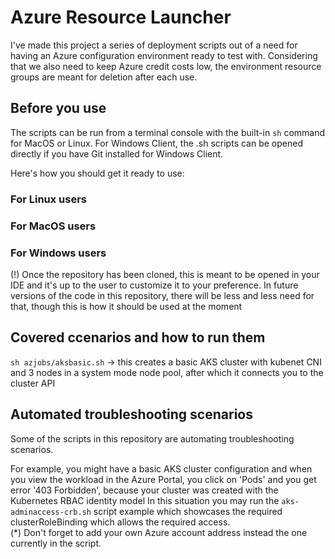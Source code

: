 # Azure Resource Launcher
I've made this project a series of deployment scripts out of a need for having an Azure configuration environment ready to test with.
Considering that we also need to keep Azure credit costs low, the environment resource groups are meant for deletion after each use.

## Before you use
The scripts can be run from a terminal console with the built-in `sh` command for MacOS or Linux.
For Windows Client, the .sh scripts can be opened directly if you have Git installed for Windows Client.

Here's how you should get it ready to use:

### For Linux users

### For MacOS users

### For Windows users

(!) Once the repository has been cloned, this is meant to be opened in your IDE and it's up to the user to customize it to your preference. In future versions of the code in this repository, there will be less and less need for that, though this is how it should be used at the moment

## Covered ccenarios and how to run them

`sh azjobs/aksbasic.sh` -> this creates a basic AKS cluster with kubenet CNI and 3 nodes in a system mode node pool, after which it connects you to the cluster API

## Automated troubleshooting scenarios
Some of the scripts in this repository are automating troubleshooting scenarios.

For example, you might have a basic AKS cluster configuration and when you view the workload in the Azure Portal, you click on 'Pods' and you get error '403 Forbidden', because your cluster was created with the Kubernetes RBAC identity model 
In this situation you may run the `aks-adminaccess-crb.sh` script example which showcases the required clusterRoleBinding which allows the required access. \
(*) Don't forget to add your own Azure account address instead the one currently in the script.
